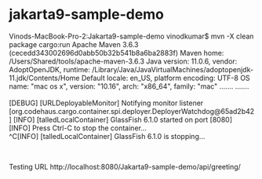 # jakarta9-sample-demo

Vinods-MacBook-Pro-2:Jakarta9-sample-demo vinodkumar$ mvn -X clean package cargo:run
Apache Maven 3.6.3 (cecedd343002696d0abb50b32b541b8a6ba2883f)
Maven home: /Users/Shared/tools/apache-maven-3.6.3
Java version: 11.0.6, vendor: AdoptOpenJDK, runtime: /Library/Java/JavaVirtualMachines/adoptopenjdk-11.jdk/Contents/Home
Default locale: en_US, platform encoding: UTF-8
OS name: "mac os x", version: "10.16", arch: "x86_64", family: "mac"
.......
.......
<BR>
<BR>
[DEBUG] [URLDeployableMonitor] Notifying monitor listener [org.codehaus.cargo.container.spi.deployer.DeployerWatchdog@65ad2b42]
[INFO] [talledLocalContainer] GlassFish 6.1.0 started on port [8080]
<BR>
[INFO] Press Ctrl-C to stop the container...
<BR>
^C[INFO] [talledLocalContainer] GlassFish 6.1.0 is stopping...

<BR>

Testing URL 
http://localhost:8080/Jakarta9-sample-demo/api/greeting/<greetingMessage>



